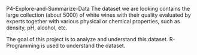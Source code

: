 P4-Explore-and-Summarize-Data
The dataset we are looking contains the large collection (about 5000) of white wines with their quality evaluated by experts together with various physical or chemical properties, such as density, pH, alcohol, etc.

The goal of this project is to analyze and understand this dataset.
R-Programming is used to understand the dataset.
